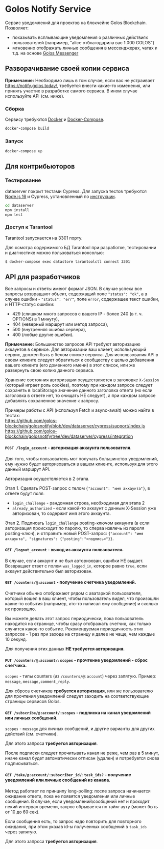 # Golos Notify Service

Сервис уведомлений для проектов на блокчейне Golos Blockchain. Позволяет:
- показывать всплывающие уведомления о различных действиях пользователей (например, "alice отблагодарила вас 1.000 GOLOS")
- мгновенно отображать личные сообщения в мессенджерах, чатах и т.д. на основе [Golos Messenger](https://github.com/golos-blockchain/golos-js/tree/master/doc#private-messages)

## Разворачивание своей копии сервиса

**Примечание:** Необходимо лишь в том случае, если вас не устраивает https://notify.golos.today/, требуется внести какие-то изменения, или принять участие в разработке самого сервиса. В ином случае используйте API (см. ниже).

### Сборка

Сервису требуются [Docker](https://docs.docker.com/engine/install/) и [Docker-Compose](https://docs.docker.com/compose/install/).

```bash
docker-compose build
```

### Запуск

```bash
docker-compose up
```

## Для контрибьюторов

### Тестирование 

dataserver покрыт тестами Cypress. Для запуска тестов требуются [Node.js 16](https://github.com/nodesource/distributions/blob/master/README.md) и Cypress, установленный по [инструкции](https://docs.cypress.io/guides/getting-started/installing-cypress).

```bash
cd dataserver
npm install
npm test
```

### Доступ к Tarantool

Tarantool запускается на 3301 порту.

Для осмотра содержимого БД Tarantool при разработке, тестировании и диагностике можно пользоваться консолью:

```bash
$ docker-compose exec datastore tarantoolctl connect 3301
```

## API для разработчиков

Все запросы и ответы имеют формат JSON.
В случае успеха все запросы возвращают объект, содержащий поле `"status": "ok"`, а в случае ошибки - `"status": "err"`, поле `error`, содержащее текст ошибки, и HTTP-статус ошибки:
- 429 (слишком много запросов с вашего IP - более 240 (в т. ч. OPTIONS) в 1 минуту),
- 404 (неверный маршрут или метод запроса),
- 500 (внутренняя ошибка сервера),
- 400 (любые другие ошибки).

**Примечание:** Большинство запросов API требуют авторизацию аккаунтов в сервисе. Для авторизации ваш клиент, использующий сервис, должен быть в белом списке сервиса. Для использования API в своем клиенте следует обратиться к сообществу с целью добавления вашего клиента (его доменного имени) в этот список, или же развернуть свою копию данного сервиса.

Хранение состояния авторизации осуществляется в заголовке `X-Session` (который играет роль cookies), поэтому при каждом запросе следует сохранять в localStorage значение данного заголовка ответа (но если заголовка в ответе нет, то очищать НЕ следует), а при каждом запросе добавлять сохраненное значение к запросу.

Примеры работы с API (используя Fetch и async-await) можно найти в тестах:  
https://github.com/golos-blockchain/golosnotify/blob/dev/dataserver/cypress/support/index.js  
https://github.com/golos-blockchain/golosnotify/tree/dev/dataserver/cypress/integration

#### `POST /login_account` - авторизация аккаунта пользователя.

Для того, чтобы пользователь мог получать большинство уведомлений, ему нужно будет авторизоваться в вашем клиенте, используя для этого данный маршрут API.

Авторизация осуществляется в 2 этапа.

Этап 1. Сделать POST-запрос с телом `{"account": "имя аккаунта"}`, в ответе будут поля:
- `login_challenge` - рандомная строка, необходимая для этапа 2
- `already_authorized` - если какой-то аккаунт с данным X-Session уже авторизован, то содержит имя этого аккаунта.

Этап 2. Подписать `login_challenge` posting-ключом аккаунта (а если авторизация происходит по паролю, то сперва извлечь из пароля posting-ключ), и отправить новый POST-запрос: `{"account": "имя аккаунта", "signatures": {"posting":"<подпись>"}}`.

#### `GET /logout_account` - выход из аккаунта пользователя.

В случае, если аккаунт и не был авторизован, ошибки НЕ выдает. Возвращает ответ с полем `was_logged_in`, которое равно `true`, если аккаунт действительно был авторизован.

#### `GET /counters/@:account` - получение счетчика уведомлений.

Счетчики обычно отображают рядом с аватаркой пользователя, который вошел в ваш клиент, чтобы пользователь видел, что произошли какие-то события (например, кто-то написал ему сообщение) и сколько их произошло.

Вы можете делать этот запрос периодически, пока пользователь находится на странице, чтобы сразу отображать счетчик, как только случится какое-то событие. Рекомендуемая периодичность этих запросов - 1 раз при заходе на страницу и далее не чаще, чем каждые 10 секунд.

Для получения этих данных **НЕ требуется авторизация**.

#### `PUT /counters/@:account/:scopes` - прочтение уведомлений - сброс счетчика.

`scopes` - типы counters (из `/counters/@:account`) через запятую. Пример: `message`, `message,comment_reply`.

Для сброса счетчиков **требуется авторизация**, или же пользователю для прочтения уведомлений следует заходить на соответствующие страницы сервисов Golos.

#### `GET /subscribe/@:account/:scopes` - подписка на канал уведомлений или личных сообщений.

`scopes` - `message` для личных сообщений, и другие варианты для других действий (см. счетчики).

Для этого запроса **требуется авторизация**.

После подписки следует прочитывать канал не реже, чем раз в 5 минут, иначе канал будет автоматически отписан (удален) и потребуется снова подписываться.

#### `GET /take/@:account/:subscriber_id/:task_ids?` - получение уведомлений или личных сообщений из канала.

Метод работает по принципу long-polling: после запроса начинается ожидание ответа, пока не появятся уведомления или личные сообщения.
В случае, если уведомлений\сообщений нет и проходит некий интервал времени, запрос обрывается по тайм-ауту (может быть от 10 до 60 сек).

Если сообщения есть, то запрос надо повторить для повторного ожидания, при этом указав id-ы полученных сообщений в `task_ids` через запятую.

Для этого запроса **требуется авторизация**.